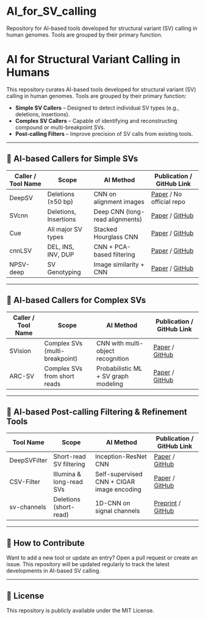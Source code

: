 # AI_for_SV_calling
Repository for  AI-based tools developed for structural variant (SV) calling in human genomes. Tools are grouped by their primary function.

# AI for Structural Variant Calling in Humans

This repository curates AI-based tools developed for structural variant (SV) calling in human genomes. Tools are grouped by their primary function:

- **Simple SV Callers** – Designed to detect individual SV types (e.g., deletions, insertions).
- **Complex SV Callers** – Capable of identifying and reconstructing compound or multi-breakpoint SVs.
- **Post-calling Filters** – Improve precision of SV calls from existing tools.

---

## 🧬 AI-based Callers for **Simple SVs**

| Caller / Tool Name | Scope | AI Method | Publication / GitHub Link |
|--------------------|--------|-----------|----------------------------|
| DeepSV | Deletions (≥50 bp) | CNN on alignment images | [Paper](https://bmcbioinformatics.biomedcentral.com/articles/10.1186/s12859-019-2923-z) / No official repo |
| SVcnn | Deletions, Insertions | Deep CNN (long-read alignments) | [Paper](https://bmcbioinformatics.biomedcentral.com/articles/10.1186/s12859-023-05256-3) / [GitHub](https://github.com/nwpuzhengyan/SVcnn) |
| Cue | All major SV types | Stacked Hourglass CNN | [Paper](https://www.nature.com/articles/s41592-023-02025-2) / [GitHub](https://github.com/PopicLab/cue) |
| cnnLSV | DEL, INS, INV, DUP | CNN + PCA-based filtering | [Paper](https://bmcbioinformatics.biomedcentral.com/articles/10.1186/s12859-023-05241-w) / [GitHub](https://github.com/mhuidong/cnnLSV) |
| NPSV-deep | SV Genotyping | Image similarity + CNN | [Paper](https://academic.oup.com/bioinformatics/article/40/1/btae029/7512217) / [GitHub](https://github.com/mlinderm/npsv2) |

---

## 🔁 AI-based Callers for **Complex SVs**

| Caller / Tool Name | Scope | AI Method | Publication / GitHub Link |
|--------------------|--------|-----------|----------------------------|
| SVision | Complex SVs (multi-breakpoint) | CNN with multi-object recognition | [Paper](https://www.nature.com/articles/s41592-022-01619-1) / [GitHub](https://github.com/xjtu-omics/SVision) |
| ARC-SV | Complex SVs from short reads | Probabilistic ML + SV graph modeling | [Paper](https://www.cell.com/cell/fulltext/S0092-8674(24)00174-0) / [GitHub](https://github.com/jgarthur/arcsv) |

---

## 🧹 AI-based **Post-calling Filtering & Refinement** Tools

| Tool Name | Scope | AI Method | Publication / GitHub Link |
|-----------|--------|-----------|----------------------------|
| DeepSVFilter | Short-read SV filtering | Inception-ResNet CNN | [Paper](https://academic.oup.com/bib/article/22/6/bbab248/6334653) / [GitHub](https://github.com/yongzhuang/DeepSVFilter) |
| CSV-Filter | Illumina & long-read SVs | Self-supervised CNN + CIGAR image encoding | [Paper](https://academic.oup.com/bioinformatics/article/40/2/btaa032/7414467) / [GitHub](https://github.com/xzyschumacher/CSV-Filter) |
| sv-channels | Deletions (short-read) | 1D-CNN on signal channels | [Preprint](https://www.biorxiv.org/content/10.1101/2024.02.20.581323v1) / [GitHub](https://github.com/GooglingTheCancerGenome/sv-channels) |

---

## 📌 How to Contribute

Want to add a new tool or update an entry? Open a pull request or create an issue. This repository will be updated regularly to track the latest developments in AI-based SV calling.

---

## 📖 License

This repository is publicly available under the MIT License.

